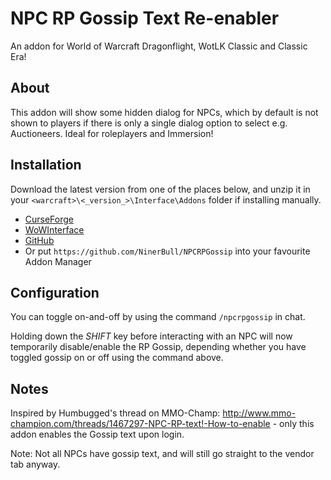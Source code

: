 # NPC RP Gossip Text Re-enabler
An addon for World of Warcraft Dragonflight, WotLK Classic and Classic Era!

## About
This addon will show some hidden dialog for NPCs, which by default is not shown to players if there is only a single dialog option to select e.g. Auctioneers.
Ideal for roleplayers and Immersion!

## Installation
Download the latest version from one of the places below, and unzip it in your `<warcraft>\<_version_>\Interface\Addons` folder if installing manually.

* [CurseForge](https://www.curseforge.com/wow/addons/npc-rp-gossip)
* [WoWInterface](https://www.wowinterface.com/downloads/info25707-NPCRPGossipTextRe-enabler.html)
* [GitHub](https://github.com/NinerBull/NPCRPGossip/releases/latest)
* Or put `https://github.com/NinerBull/NPCRPGossip` into your favourite Addon Manager

## Configuration

You can toggle on-and-off by using the command `/npcrpgossip` in chat.

Holding down the *SHIFT* key before interacting with an NPC will now temporarily disable/enable the RP Gossip, depending whether you have toggled gossip on or off using the command above.

## Notes

Inspired by Humbugged's thread on MMO-Champ: http://www.mmo-champion.com/threads/1467297-NPC-RP-text!-How-to-enable - only this addon enables the Gossip text upon login.

Note: Not all NPCs have gossip text, and will still go straight to the vendor tab anyway.
